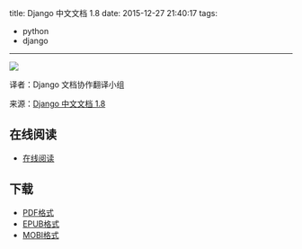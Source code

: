 title: Django 中文文档 1.8
date: 2015-12-27 21:40:17
tags:
  - python
  - django
---

![](https://ek8whxe.cloudimg.io/s/width/226/https://www.gitbook.com/cover/book/wizardforcel/django-chinese-docs-18.jpg?build=1443001716717&v=12.0.2)

译者：Django 文档协作翻译小组

来源：[Django 中文文档 1.8](http://python.usyiyi.cn/django/index.html)

<!--more-->

## 在线阅读 ##

* [在线阅读](https://www.gitbook.com/book/wizardforcel/django-chinese-docs-18/details)

## 下载 ##

+ [PDF格式](https://www.gitbook.com/download/pdf/book/wizardforcel/django-chinese-docs-18)
+ [EPUB格式](https://www.gitbook.com/download/epub/book/wizardforcel/django-chinese-docs-18)
+ [MOBI格式](https://www.gitbook.com/download/mobi/book/wizardforcel/django-chinese-docs-18)